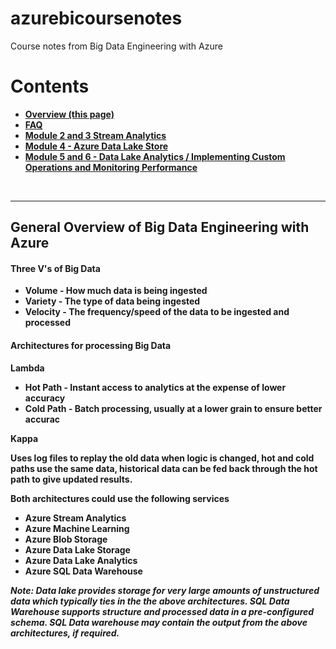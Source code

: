 # azurebicoursenotes
Course notes from Big Data Engineering with Azure

<h1>Contents</h1>

<ul>
<li><b><a href="https://github.com/njmarkham/azurebicoursenotes/">Overview (this page)</a><b/></li>
<li><b><a href="https://github.com/njmarkham/azurebicoursenotes/blob/master/faq.md">FAQ</a><b/></li>
<li><b><a href="https://github.com/njmarkham/azurebicoursenotes/blob/master/faq.md">Module 2 and 3 Stream Analytics</a><b/></li>
<li><b><a href="https://github.com/njmarkham/azurebicoursenotes/blob/master/faq.md">Module 4 - Azure Data Lake Store</a><b/></li>
<li><b><a href="https://github.com/njmarkham/azurebicoursenotes/blob/master/faq.md">Module 5 and 6 - Data Lake Analytics / Implementing Custom Operations and Monitoring Performance</a><b/></li>
</ul>

<br/>

<hr/>

<h2>General Overview of Big Data Engineering with Azure</h2>


<p><h4>Three V's of Big Data</h4></p>
<ul>
<li>Volume - How much data is being ingested</li>
<li>Variety - The type of data being ingested</li>
<li>Velocity - The frequency/speed of the data to be ingested and processed</li>
</ul>

<p><h4>Architectures for processing Big Data</h4></p>

<p>Lambda</p>

<ul>
	<li><strong>Hot Path</strong> - Instant access to analytics at the expense of lower accuracy</li>
	<li><strong>Cold Path</strong> - Batch processing, usually at a lower grain to ensure better accurac</li>
</ul>

<p>Kappa</p>

<p><strong>Uses log files</strong> to replay the old data when logic is changed, hot and cold paths use the same data, historical data can be fed back through the hot path to give updated results.</p>

<p>Both architectures could use the following services</p>

<ul>
	<li>Azure Stream Analytics</li>
	<li>Azure Machine Learning</li>
	<li>Azure Blob Storage</li>
	<li>Azure Data Lake Storage</li>
	<li>Azure Data Lake Analytics</li>
	<li>Azure SQL Data Warehouse</li>
</ul>

<p><i>Note: Data lake provides storage for very large amounts of unstructured data which typically ties in the the above architectures. SQL Data Warehouse supports structure and processed data in a pre-configured schema. SQL Data warehouse may contain the output from the above architectures, if required.</i></p>
